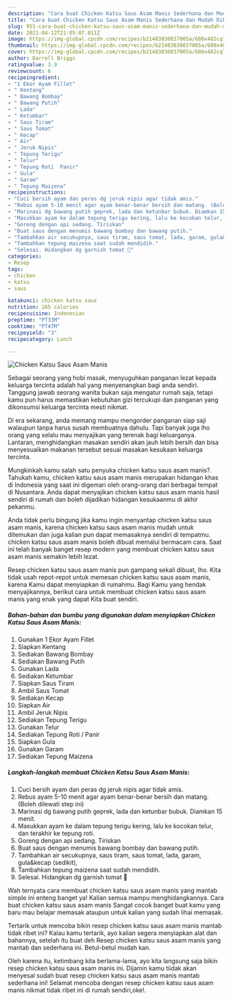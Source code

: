 ```yaml
---
description: "Cara buat Chicken Katsu Saus Asam Manis Sederhana dan Mudah Dibuat"
title: "Cara buat Chicken Katsu Saus Asam Manis Sederhana dan Mudah Dibuat"
slug: 951-cara-buat-chicken-katsu-saus-asam-manis-sederhana-dan-mudah-dibuat
date: 2021-04-12T21:05:07.011Z
image: https://img-global.cpcdn.com/recipes/b21483030837005a/680x482cq70/chicken-katsu-saus-asam-manis-foto-resep-utama.jpg
thumbnail: https://img-global.cpcdn.com/recipes/b21483030837005a/680x482cq70/chicken-katsu-saus-asam-manis-foto-resep-utama.jpg
cover: https://img-global.cpcdn.com/recipes/b21483030837005a/680x482cq70/chicken-katsu-saus-asam-manis-foto-resep-utama.jpg
author: Darrell Briggs
ratingvalue: 3.9
reviewcount: 6
recipeingredient:
- "1 Ekor Ayam Fillet"
- " Kentang"
- " Bawang Bombay"
- " Bawang Putih"
- " Lada"
- " Ketumbar"
- " Saus Tiram"
- " Saus Tomat"
- " Kecap"
- " Air"
- " Jeruk Nipis"
- " Tepung Terigu"
- " Telur"
- " Tepung Roti  Panir"
- " Gula"
- " Garam"
- " Tepung Maizena"
recipeinstructions:
- "Cuci bersih ayam dan peras dg jeruk nipis agar tidak amis."
- "Rebus ayam 5-10 menit agar ayam benar-benar bersih dan matang. (Boleh dilewati step ini)"
- "Marinasi dg bawang putih geprek, lada dan ketunbar bubuk. Diamkan 15 menit."
- "Masukkan ayam ke dalam tepung terigu kering, lalu ke kocokan telur, dan terakhir ke tepung roti."
- "Goreng dengan api sedang. Tiriskan"
- "Buat saus dengan menumis bawang bombay dan bawang putih."
- "Tambahkan air secukupnya, saus tiram, saus tomat, lada, garam, gula&amp;kecap (sedikit),"
- "Tambahkan tepung maizena saat sudah mendidih."
- "Selesai. Hidangkan dg garnish tomat 🥰"
categories:
- Resep
tags:
- chicken
- katsu
- saus

katakunci: chicken katsu saus 
nutrition: 265 calories
recipecuisine: Indonesian
preptime: "PT33M"
cooktime: "PT47M"
recipeyield: "3"
recipecategory: Lunch

---
```



![Chicken Katsu Saus Asam Manis](https://img-global.cpcdn.com/recipes/b21483030837005a/680x482cq70/chicken-katsu-saus-asam-manis-foto-resep-utama.jpg)

Sebagai seorang yang hobi masak, menyuguhkan panganan lezat kepada keluarga tercinta adalah hal yang menyenangkan bagi anda sendiri. Tanggung jawab seorang  wanita bukan saja mengatur rumah saja, tetapi kamu pun harus memastikan kebutuhan gizi tercukupi dan panganan yang dikonsumsi keluarga tercinta mesti nikmat.

Di era  sekarang, anda memang mampu mengorder panganan siap saji walaupun tanpa harus susah membuatnya dahulu. Tapi banyak juga lho orang yang selalu mau menyajikan yang terenak bagi keluarganya. Lantaran, menghidangkan masakan sendiri akan jauh lebih bersih dan bisa menyesuaikan makanan tersebut sesuai masakan kesukaan keluarga tercinta. 



Mungkinkah kamu salah satu penyuka chicken katsu saus asam manis?. Tahukah kamu, chicken katsu saus asam manis merupakan hidangan khas di Indonesia yang saat ini digemari oleh orang-orang dari berbagai tempat di Nusantara. Anda dapat menyajikan chicken katsu saus asam manis hasil sendiri di rumah dan boleh dijadikan hidangan kesukaanmu di akhir pekanmu.

Anda tidak perlu bingung jika kamu ingin menyantap chicken katsu saus asam manis, karena chicken katsu saus asam manis mudah untuk ditemukan dan juga kalian pun dapat memasaknya sendiri di tempatmu. chicken katsu saus asam manis boleh dibuat memalui bermacam cara. Saat ini telah banyak banget resep modern yang membuat chicken katsu saus asam manis semakin lebih lezat.

Resep chicken katsu saus asam manis pun gampang sekali dibuat, lho. Kita tidak usah repot-repot untuk memesan chicken katsu saus asam manis, karena Kamu dapat menyiapkan di rumahmu. Bagi Kamu yang hendak menyajikannya, berikut cara untuk membuat chicken katsu saus asam manis yang enak yang dapat Kita buat sendiri.

<!--inarticleads1-->

##### Bahan-bahan dan bumbu yang digunakan dalam menyiapkan Chicken Katsu Saus Asam Manis:

1. Gunakan 1 Ekor Ayam Fillet
1. Siapkan  Kentang
1. Sediakan  Bawang Bombay
1. Sediakan  Bawang Putih
1. Gunakan  Lada
1. Sediakan  Ketumbar
1. Siapkan  Saus Tiram
1. Ambil  Saus Tomat
1. Sediakan  Kecap
1. Siapkan  Air
1. Ambil  Jeruk Nipis
1. Sediakan  Tepung Terigu
1. Gunakan  Telur
1. Sediakan  Tepung Roti / Panir
1. Siapkan  Gula
1. Gunakan  Garam
1. Sediakan  Tepung Maizena




<!--inarticleads2-->

##### Langkah-langkah membuat Chicken Katsu Saus Asam Manis:

1. Cuci bersih ayam dan peras dg jeruk nipis agar tidak amis.
1. Rebus ayam 5-10 menit agar ayam benar-benar bersih dan matang. (Boleh dilewati step ini)
1. Marinasi dg bawang putih geprek, lada dan ketunbar bubuk. Diamkan 15 menit.
1. Masukkan ayam ke dalam tepung terigu kering, lalu ke kocokan telur, dan terakhir ke tepung roti.
1. Goreng dengan api sedang. Tiriskan
1. Buat saus dengan menumis bawang bombay dan bawang putih.
1. Tambahkan air secukupnya, saus tiram, saus tomat, lada, garam, gula&amp;kecap (sedikit),
1. Tambahkan tepung maizena saat sudah mendidih.
1. Selesai. Hidangkan dg garnish tomat 🥰




Wah ternyata cara membuat chicken katsu saus asam manis yang mantab simple ini enteng banget ya! Kalian semua mampu menghidangkannya. Cara buat chicken katsu saus asam manis Sangat cocok banget buat kamu yang baru mau belajar memasak ataupun untuk kalian yang sudah lihai memasak.

Tertarik untuk mencoba bikin resep chicken katsu saus asam manis mantab tidak ribet ini? Kalau kamu tertarik, ayo kalian segera menyiapkan alat dan bahannya, setelah itu buat deh Resep chicken katsu saus asam manis yang mantab dan sederhana ini. Betul-betul mudah kan. 

Oleh karena itu, ketimbang kita berlama-lama, ayo kita langsung saja bikin resep chicken katsu saus asam manis ini. Dijamin kamu tiidak akan menyesal sudah buat resep chicken katsu saus asam manis mantab sederhana ini! Selamat mencoba dengan resep chicken katsu saus asam manis nikmat tidak ribet ini di rumah sendiri,oke!.

